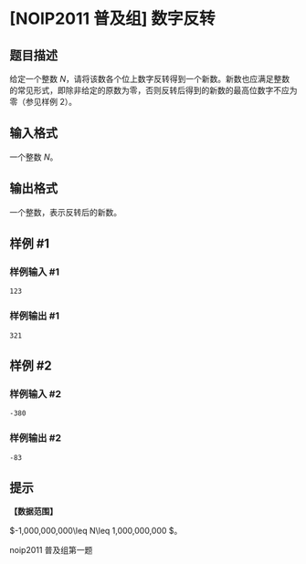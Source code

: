 # [NOIP2011 普及组] 数字反转

## 题目描述

给定一个整数 $N$，请将该数各个位上数字反转得到一个新数。新数也应满足整数的常见形式，即除非给定的原数为零，否则反转后得到的新数的最高位数字不应为零（参见样例 2）。

## 输入格式

一个整数 $N$。

## 输出格式

一个整数，表示反转后的新数。

## 样例 #1

### 样例输入 #1

```
123
```

### 样例输出 #1

```
321
```

## 样例 #2

### 样例输入 #2

```
-380
```

### 样例输出 #2

```
-83
```

## 提示

**【数据范围】**

$-1,000,000,000\leq N\leq 1,000,000,000 $。

noip2011 普及组第一题